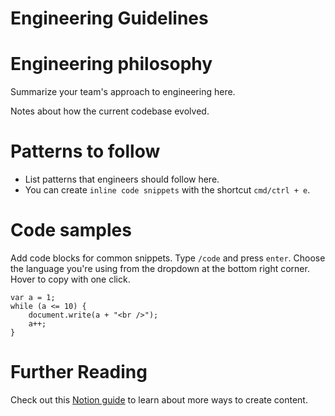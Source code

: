# Engineering Guidelines

# Engineering philosophy

Summarize your team's approach to engineering here.

Notes about how the current codebase evolved.

# Patterns to follow

- List patterns that engineers should follow here.
- You can create `inline code snippets` with the shortcut `cmd/ctrl + e`.

# Code samples

Add code blocks for common snippets. Type `/code` and press `enter`. Choose the language you're using from the dropdown at the bottom right corner. Hover to copy with one click.

    var a = 1;
    while (a <= 10) {
        document.write(a + "<br />");
        a++;
    }

# Further Reading

Check out this [Notion guide](https://www.notion.so/notion/Notion-editor-101-create-and-edit-68c7c67047494fdb87d50185429df93e) to learn about more ways to create content.